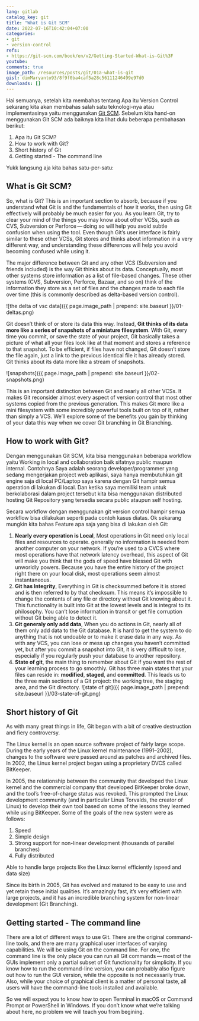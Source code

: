 ```yaml
---
lang: gitlab
catalog_key: git
title: "What is Git SCM"
date: 2022-07-16T10:42:04+07:00
categories:
- git
- version-control
refs: 
- https://git-scm.com/book/en/v2/Getting-Started-What-is-Git%3F
youtube: 
comments: true
image_path: /resources/posts/git/01a-what-is-git
gist: dimMaryanto93/8f9f0ba4caf5a28c56111246499e97d0
downloads: []
---
```


Hai semuanya, setelah kita membahas tentang Apa itu Version Control sekarang kita akan membahas salah satu teknologi-nya atau implementasinya yaitu menggunakan [Git SCM](https://git-scm.com). Sebelum kita hand-on menggunakan Git SCM ada baiknya kita lihat dulu beberapa pembahasan berikut:

1. Apa itu Git SCM?
2. How to work with Git?
3. Short history of Git
4. Getting started - The command line

Yukk langsung aja kita bahas satu-per-satu:

<!--more-->

## What is Git SCM?

So, what is Git? This is an important section to absorb, because if you understand what Git is and the fundamentals of how it works, then using Git effectively will probably be much easier for you. As you learn Git, try to clear your mind of the things you may know about other VCSs, such as CVS, Subversion or Perforce — doing so will help you avoid subtle confusion when using the tool. Even though Git’s user interface is fairly similar to these other VCSs, Git stores and thinks about information in a very different way, and understanding these differences will help you avoid becoming confused while using it.

The major difference between Git and any other VCS (Subversion and friends included) is the way Git thinks about its data. Conceptually, most other systems store information as a list of file-based changes. These other systems (CVS, Subversion, Perforce, Bazaar, and so on) think of the information they store as a set of files and the changes made to each file over time (this is commonly described as delta-based version control).

![the delta of vsc data]({{ page.image_path | prepend: site.baseurl }}/01-deltas.png)

Git doesn’t think of or store its data this way. Instead, **Git thinks of its data more like a series of snapshots of a miniature filesystem**. With Git, every time you commit, or save the state of your project, Git basically takes a picture of what all your files look like at that moment and stores a reference to that snapshot. To be efficient, if files have not changed, Git doesn’t store the file again, just a link to the previous identical file it has already stored. Git thinks about its data more like a stream of snapshots.

![snapshots]({{ page.image_path | prepend: site.baseurl }}/02-snapshots.png)

This is an important distinction between Git and nearly all other VCSs. It makes Git reconsider almost every aspect of version control that most other systems copied from the previous generation. This makes Git more like a mini filesystem with some incredibly powerful tools built on top of it, rather than simply a VCS. We’ll explore some of the benefits you gain by thinking of your data this way when we cover Git branching in Git Branching.

## How to work with Git?

Dengan menggunakan Git SCM, kita bisa menggunakan beberapa workflow yaitu Working in local and collaboration baik sifatnya public maupun internal. Contohnya Saya adalah seorang developer/programmer yang sedang mengerjakan project web aplikasi, saya hanya membutuhkan git engine saja di local PC/Laptop saya karena dengan Git hampir semua operation di lakukan di local. Dan ketika saya memiliki team untuk berkolaborasi dalam project tersebut kita bisa menggunakan distributed hosting Git Repository yang tersedia secara public ataupun self hosting. 

Secara workflow dengan menggunakan git version control hampir semua workflow bisa dilakukan seperti pada contoh kasus diatas. Ok sekarang mungkin kita bahas Feature apa saja yang bisa di lakukan oleh Git:

1. **Nearly every operation is Local**, Most operations in Git need only local files and resources to operate. generally no information is needed from another computer on your network. If you’re used to a CVCS where most operations have that network latency overhead, this aspect of Git will make you think that the gods of speed have blessed Git with unworldly powers. Because you have the entire history of the project right there on your local disk, most operations seem almost instantaneous.
2. **Git has Integrity**, Everything in Git is checksummed before it is stored and is then referred to by that checksum. This means it’s impossible to change the contents of any file or directory without Git knowing about it. This functionality is built into Git at the lowest levels and is integral to its philosophy. You can’t lose information in transit or get file corruption without Git being able to detect it.
3. **Git generaly only add data**, When you do actions in Git, nearly all of them only add data to the Git database. It is hard to get the system to do anything that is not undoable or to make it erase data in any way. As with any VCS, you can lose or mess up changes you haven’t committed yet, but after you commit a snapshot into Git, it is very difficult to lose, especially if you regularly push your database to another repository.
4. **State of git**, the main thing to remember about Git if you want the rest of your learning process to go smoothly. Git has three main states that your files can reside in: **modified**, **staged**, and **committed**. This leads us to the three main sections of a Git project: the working tree, the staging area, and the Git directory.
    ![state of git]({{ page.image_path | prepend: site.baseurl }}/03-state-of-git.png)

## Short history of Git

As with many great things in life, Git began with a bit of creative destruction and fiery controversy.

The Linux kernel is an open source software project of fairly large scope. During the early years of the Linux kernel maintenance (1991–2002), changes to the software were passed around as patches and archived files. In 2002, the Linux kernel project began using a proprietary DVCS called BitKeeper.

In 2005, the relationship between the community that developed the Linux kernel and the commercial company that developed BitKeeper broke down, and the tool’s free-of-charge status was revoked. This prompted the Linux development community (and in particular Linus Torvalds, the creator of Linux) to develop their own tool based on some of the lessons they learned while using BitKeeper. Some of the goals of the new system were as follows:

1. Speed
2. Simple design
3. Strong support for non-linear development (thousands of parallel branches)
4. Fully distributed

Able to handle large projects like the Linux kernel efficiently (speed and data size)

Since its birth in 2005, Git has evolved and matured to be easy to use and yet retain these initial qualities. It’s amazingly fast, it’s very efficient with large projects, and it has an incredible branching system for non-linear development (Git Branching).

## Getting started - The command line

There are a lot of different ways to use Git. There are the original command-line tools, and there are many graphical user interfaces of varying capabilities. We will be using Git on the command line. For one, the command line is the only place you can run all Git commands — most of the GUIs implement only a partial subset of Git functionality for simplicity. If you know how to run the command-line version, you can probably also figure out how to run the GUI version, while the opposite is not necessarily true. Also, while your choice of graphical client is a matter of personal taste, all users will have the command-line tools installed and available.

So we will expect you to know how to open Terminal in macOS or Command Prompt or PowerShell in Windows. If you don’t know what we’re talking about here, no problem we will teach you from begining.